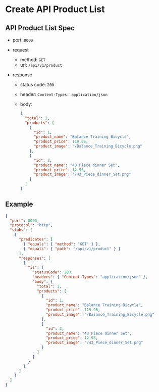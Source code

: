 # Create API Product List

## API Product List Spec

- port: `8000`
- request
  - method: `GET`
  - url: `/api/v1/product`
- response

  - status code: `200`
  - header: `Content-Types: application/json`
  - body:

    ```json
    {
      "total": 2,
      "products": [
        {
          "id": 1,
          "product_name": "Balance Training Bicycle",
          "product_price": 119.95,
          "product_image": "/Balance_Training_Bicycle.png"
        },
        {
          "id": 2,
          "product_name": "43 Piece dinner Set",
          "product_price": 12.95,
          "product_image": "/43_Piece_dinner_Set.png"
        }
      ]
    }
    ```

## Example

```json
{
  "port": 8000,
  "protocol": "http",
  "stubs": [
    {
      "predicates": [
        { "equals": { "method": "GET" } },
        { "equals": { "path": "/api/v1/product" } }
      ],
      "responses": [
        {
          "is": {
            "statusCode": 200,
            "headers": { "Content-Types": "application/json" },
            "body": {
              "total": 2,
              "products": [
                {
                  "id": 1,
                  "product_name": "Balance Training Bicycle",
                  "product_price": 119.95,
                  "product_image": "/Balance_Training_Bicycle.png"
                },
                {
                  "id": 2,
                  "product_name": "43 Piece dinner Set",
                  "product_price": 12.95,
                  "product_image": "/43_Piece_dinner_Set.png"
                }
              ]
            }
          }
        }
      ]
    }
  ]
}
```

